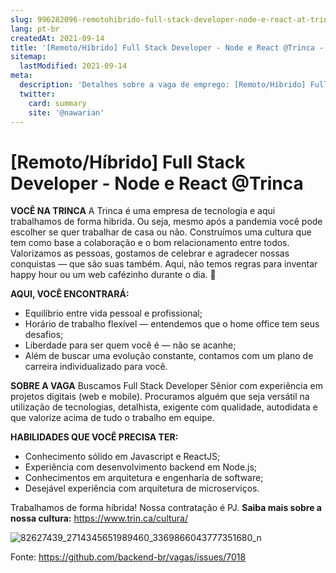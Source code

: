 ```yaml
---
slug: 996282096-remotohibrido-full-stack-developer-node-e-react-at-trinca
lang: pt-br
createdAt: 2021-09-14
title: '[Remoto/Híbrido] Full Stack Developer - Node e React @Trinca - Vaga de Emprego'
sitemap:
  lastModified: 2021-09-14
meta:
  description: 'Detalhes sobre a vaga de emprego: [Remoto/Híbrido] Full Stack Developer - Node e React @Trinca'
  twitter:
    card: summary
    site: '@nawarian'
---
```


# [Remoto/Híbrido] Full Stack Developer - Node e React @Trinca

**VOCÊ NA TRINCA**
A Trinca é uma empresa de tecnologia e aqui trabalhamos de forma hibrida. Ou seja, mesmo após a pandemia você pode escolher se quer trabalhar de casa ou não. Construímos uma cultura que tem como base a colaboração e o bom relacionamento entre todos.
Valorizamos as pessoas, gostamos de celebrar e agradecer nossas conquistas — que são suas também. Aqui, não temos regras para inventar happy hour ou um web cafézinho durante o dia. 💚

**AQUI, VOCÊ ENCONTRARÁ:**

- Equilíbrio entre vida pessoal e profissional;
- Horário de trabalho flexível — entendemos que o home office tem seus desafios;
- Liberdade para ser quem você é — não se acanhe;
- Além de buscar uma evolução constante, contamos com um plano de carreira individualizado para você.

**SOBRE A VAGA**
Buscamos Full Stack Developer Sênior com experiência em projetos digitais (web e mobile). Procuramos alguém que seja versátil na utilização de tecnologias, detalhista, exigente com qualidade, autodidata e que valorize acima de tudo o trabalho em equipe.

**HABILIDADES QUE VOCÊ PRECISA TER:**

- Conhecimento sólido em Javascript e ReactJS;
- Experiência com desenvolvimento backend em Node.js;
- Conhecimentos em arquitetura e engenharia de software;
- Desejável experiência com arquitetura de microserviços.

Trabalhamos de forma híbrida! Nossa contratação é PJ.
**Saiba mais sobre a nossa cultura:** https://www.trin.ca/cultura/

![82627439_2714345651989460_3369866043777351680_n](https://user-images.githubusercontent.com/66493175/133308226-8351c641-8ab8-4a4a-8e85-2e1b7bf6580d.jpg)



Fonte: https://github.com/backend-br/vagas/issues/7018